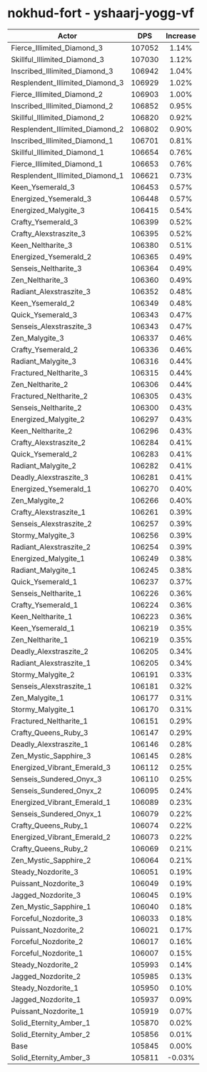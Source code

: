 # nokhud-fort - yshaarj-yogg-vf
| Actor | DPS | Increase |
|---|:---:|:---:|
|Fierce_Illimited_Diamond_3|107052|1.14%|
|Skillful_Illimited_Diamond_3|107030|1.12%|
|Inscribed_Illimited_Diamond_3|106942|1.04%|
|Resplendent_Illimited_Diamond_3|106929|1.02%|
|Fierce_Illimited_Diamond_2|106903|1.00%|
|Inscribed_Illimited_Diamond_2|106852|0.95%|
|Skillful_Illimited_Diamond_2|106820|0.92%|
|Resplendent_Illimited_Diamond_2|106802|0.90%|
|Inscribed_Illimited_Diamond_1|106701|0.81%|
|Skillful_Illimited_Diamond_1|106654|0.76%|
|Fierce_Illimited_Diamond_1|106653|0.76%|
|Resplendent_Illimited_Diamond_1|106621|0.73%|
|Keen_Ysemerald_3|106453|0.57%|
|Energized_Ysemerald_3|106448|0.57%|
|Energized_Malygite_3|106415|0.54%|
|Crafty_Ysemerald_3|106399|0.52%|
|Crafty_Alexstraszite_3|106395|0.52%|
|Keen_Neltharite_3|106380|0.51%|
|Energized_Ysemerald_2|106365|0.49%|
|Senseis_Neltharite_3|106364|0.49%|
|Zen_Neltharite_3|106360|0.49%|
|Radiant_Alexstraszite_3|106352|0.48%|
|Keen_Ysemerald_2|106349|0.48%|
|Quick_Ysemerald_3|106343|0.47%|
|Senseis_Alexstraszite_3|106343|0.47%|
|Zen_Malygite_3|106337|0.46%|
|Crafty_Ysemerald_2|106336|0.46%|
|Radiant_Malygite_3|106316|0.44%|
|Fractured_Neltharite_3|106315|0.44%|
|Zen_Neltharite_2|106306|0.44%|
|Fractured_Neltharite_2|106305|0.43%|
|Senseis_Neltharite_2|106300|0.43%|
|Energized_Malygite_2|106297|0.43%|
|Keen_Neltharite_2|106296|0.43%|
|Crafty_Alexstraszite_2|106284|0.41%|
|Quick_Ysemerald_2|106283|0.41%|
|Radiant_Malygite_2|106282|0.41%|
|Deadly_Alexstraszite_3|106281|0.41%|
|Energized_Ysemerald_1|106270|0.40%|
|Zen_Malygite_2|106266|0.40%|
|Crafty_Alexstraszite_1|106261|0.39%|
|Senseis_Alexstraszite_2|106257|0.39%|
|Stormy_Malygite_3|106256|0.39%|
|Radiant_Alexstraszite_2|106254|0.39%|
|Energized_Malygite_1|106249|0.38%|
|Radiant_Malygite_1|106245|0.38%|
|Quick_Ysemerald_1|106237|0.37%|
|Senseis_Neltharite_1|106226|0.36%|
|Crafty_Ysemerald_1|106224|0.36%|
|Keen_Neltharite_1|106223|0.36%|
|Keen_Ysemerald_1|106219|0.35%|
|Zen_Neltharite_1|106219|0.35%|
|Deadly_Alexstraszite_2|106205|0.34%|
|Radiant_Alexstraszite_1|106205|0.34%|
|Stormy_Malygite_2|106191|0.33%|
|Senseis_Alexstraszite_1|106181|0.32%|
|Zen_Malygite_1|106177|0.31%|
|Stormy_Malygite_1|106170|0.31%|
|Fractured_Neltharite_1|106151|0.29%|
|Crafty_Queens_Ruby_3|106147|0.29%|
|Deadly_Alexstraszite_1|106146|0.28%|
|Zen_Mystic_Sapphire_3|106145|0.28%|
|Energized_Vibrant_Emerald_3|106112|0.25%|
|Senseis_Sundered_Onyx_3|106110|0.25%|
|Senseis_Sundered_Onyx_2|106095|0.24%|
|Energized_Vibrant_Emerald_1|106089|0.23%|
|Senseis_Sundered_Onyx_1|106079|0.22%|
|Crafty_Queens_Ruby_1|106074|0.22%|
|Energized_Vibrant_Emerald_2|106073|0.22%|
|Crafty_Queens_Ruby_2|106069|0.21%|
|Zen_Mystic_Sapphire_2|106064|0.21%|
|Steady_Nozdorite_3|106051|0.19%|
|Puissant_Nozdorite_3|106049|0.19%|
|Jagged_Nozdorite_3|106045|0.19%|
|Zen_Mystic_Sapphire_1|106040|0.18%|
|Forceful_Nozdorite_3|106033|0.18%|
|Puissant_Nozdorite_2|106021|0.17%|
|Forceful_Nozdorite_2|106017|0.16%|
|Forceful_Nozdorite_1|106007|0.15%|
|Steady_Nozdorite_2|105993|0.14%|
|Jagged_Nozdorite_2|105985|0.13%|
|Steady_Nozdorite_1|105950|0.10%|
|Jagged_Nozdorite_1|105937|0.09%|
|Puissant_Nozdorite_1|105919|0.07%|
|Solid_Eternity_Amber_1|105870|0.02%|
|Solid_Eternity_Amber_2|105856|0.01%|
|Base|105845|0.00%|
|Solid_Eternity_Amber_3|105811|-0.03%|
